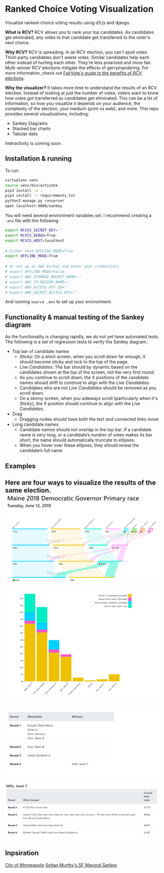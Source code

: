 # Ranked Choice Voting Visualization
Visualize ranked-choice voting results using d3.js and django.

**What is RCV?** RCV allows you to rank your top candidates. As candidates get eliminated, any votes to that candidate get transferred to the voter's next choice.

**Why RCV?** RCV is spreading. In an RCV election, you can't spoil votes. Third-party candidates don't waste votes. Similar candidates help each other instead of hurting each other. They're less polarized and more fair. Multi-winner RCV elections mitigate the effects of gerrymandering. For more information, check out [FairVote's guide to the benefits of RCV elections](https://www.fairvote.org/rcv#rcvbenefits).

**Why the visualizer?** It takes more time to understand the results of an RCV election. Instead of looking at just the number of votes, voters want to know how votes got transferred as candidates get eliminated. This can be a lot of information, so how you visualize it depends on your audience, the complexity of the election, your medium (print vs web), and more. This repo provides several visualizations, including:
- Sankey Diagrams
- Stacked bar charts
- Tabular data

Interactivity is coming soon.

## Installation & running
To run:
```bash
virtualenv venv
source venv/bin/activate
pip3 install -e .
pip3 install -r requirements.txt
python3 manage.py runserver
open localhost:8000/sankey
```

You will need several environment variables set. I recommend creating a `.env` file with the following:
```bash
export RCVIS_SECRET_KEY=''
export RCVIS_DEBUG=True
export RCVIS_HOST=localhost

# Either have OFFLINE_MODE=True
export OFFLINE_MODE=True

# Or set up an AWS bucket and enter your credentials
# export OFFLINE_MODE=False
# export AWS_STORAGE_BUCKET_NAME=''
# export AWS_S3_REGION_NAME=''
# export AWS_ACCESS_KEY_ID=''
# export AWS_SECRET_ACCESS_KEY=''
```

And running `source .env` to set up your environment.

## Functionality & manual testing of the Sankey diagram
As the functionality is changing rapidly, we do not yet have automated tests. The following is a set of regression tests to verify the Sankey diagram.:

- Top bar of candidate names
    - *Sticky*: On a short screen, when you scroll down far enough, it should become sticky and lock to the top of the page.
    - *Live Candidates*: The bar should by dynamic based on the candidates shown at the top of the screen, not the very first round.
    - As you continue to scroll down, the X positions of the candidate names should shift to continue to align with the _Live Candidates_.
    - Candidates who are not _Live Candidates_ should be removed as you scroll down.
    - On a skinny screen, when you sideways scroll (particularly when it's _Sticky_), the X position should continue to align with the _Live Candidates_.
- Drag
    - Dragging nodes should have both the text and connected links move
- Long candidate names
    - Candidate names should not overlap in the top bar. If a candidate name is very long, or a candidate’s number of votes makes its bar short, the name should automatically truncate to ellipses.
    - When you hover over these ellipses, they should reveal the candidate’s full name

## Examples
Here are four ways to visualize the results of the same election.
![Sankey](screenshots/sankey.png "Sankey")
---
![Barchart](screenshots/barchart.png "Barchart")
---
![Candidate Summary](screenshots/candidatesummary.png "Candidate Summary")
---
![Round-by-Round](screenshots/roundbyround.png "Round-by-Round")


## Inpsiration
[City of Minneapolis](http://vote.minneapolismn.gov/results/2017/2017-mayor-tabulation)
[Sohan Murthy's SF Mayoral Sankey](https://medium.com/@sohanmurthy/visualizing-san-franciscos-mayoral-election-results-91db11477605)

